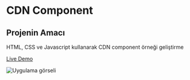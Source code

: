 # CDN Component
## Projenin Amacı

HTML, CSS ve Javascript kullanarak CDN component örneği geliştirme

[Live Demo](https://mustafadurmaz.github.io/projects/css/cdn_component/)

![Uygulama görseli](https://mustafadurmaz.github.io/projects/css/cdn_component/screen.JPG)
